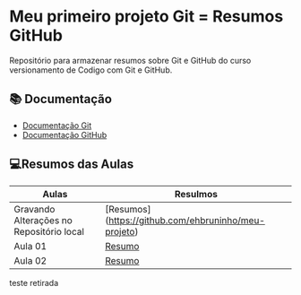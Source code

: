 
# Meu primeiro projeto Git = Resumos GitHub 

Repositório para armazenar resumos sobre Git e GitHub do curso versionamento de Codigo com Git e GitHub. 

## 📚 Documentação
- [Documentação Git](https://git-scm.com/doc)
- [Documentação GitHub](https://docs.github.com)


## 💻Resumos das Aulas
| Aulas | Resulmos |
|------|-----------|
|Gravando Alterações no Repositório local | [Resumos] (https://github.com/ehbruninho/meu-projeto)
| Aula 01| [Resumo]()|
| Aula 02| [Resumo]()|

teste retirada

